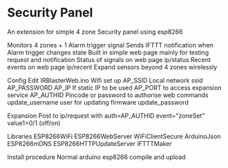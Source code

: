# Security Panel
An extension for simple 4 zone Security panel using esp8266

Monitors 4 zones + 1 Alarm trigger signal
Sends IFTTT notification when Alarm trigger changes state
Built in simple web page mainly for testing request and notification
Status of signals on web page ip/status
Recent events on web page ip/recent
Expand sensors beyond 4 zones wirelessly

Config
  Edit IRBlasterWeb.ino
	Wifi set up
      AP_SSID Local network ssid
	  AP_PASSWORD 
	  AP_IP If static IP to be used
	  AP_PORT to access expansion service
	AP_AUTHID Pincode or password to authorise web commands
	update_username user for updating firmware
	update_password
	
Expansion
  Post to ip/request with auth=AP_AUTHID event="zoneSet" value1=0/1 (off/on)
		
Libraries
  ESP8266WiFi
  ESP8266WebServer
  WiFiClientSecure
  ArduinoJson
  ESP8266mDNS
  ESP8266HTTPUpdateServer
  IFTTTMaker
	
Install procedure
	Normal arduino esp8266 compile and upload
